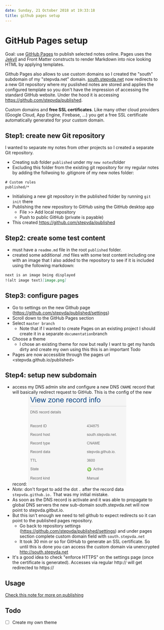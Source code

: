 ```yaml
---
date: Sunday, 21 October 2018 at 19:33:18
title: github pages setup
---
```

# GitHub Pages setup #

Goal: use [GitHub Pages](https://pages.github.com/) to publish selected notes online. Pages uses the [Jekyll](https://jekyllrb.com/) and Front Matter constructs to render Markdown into nice looking HTML by applying templates. 

Github Pages also allows to use custom domains so I created the "south" subdomain of my "stepvda.net" domain. [south.stepvda.net](https://south.stepvda.net) now redirects to a new Git repository where my puslished notes are stored and applies the configured template so you don't have the impression of accessing the standard GitHub website. Under the hood it is accessing <https://github.com/stepvda/published>.

Custom domains and **free SSL certificates**. Like many other cloud providers (Google Cloud, App Engine, Firebase, ...) you get a free SSL certificate automatically generated for your custom domain.

## Step1: create new Git repository ##

I wanted to separate my notes from other projects so I created a separate Git repository. 

* Creating sub folder `published` under my `new notes`folder
* Excluding this folder from the existing git repository for my regular notes by adding the follwoing to .gitignore of my new notes folder:

````git
# Custom rules 
published/*
````
* Initialising a new git repository in the published folder by running `git init` there
* Publishing the new repository to GitHub using  the GitHub desktop  app
	* File >> Add local repository
	* Push to public GitHub (private is payable)
* This created <https://github.com/stepvda/published> 

## Step2: create some test content ##

* must have a `readme.md` file in the root `published` folder. 
* created some additional .md files with some test content including one with an image that I also added to the repository to see if it is included using the following markdown:

````markdown
next is an image being displayed
!(alt image text)[image.png]
````


## Step3: configure pages

* Go to settings on the new Github page (<https://github.com/stepvda/published/settings>)
* Scroll down to the GitHub Pages section
* Select `master branch` 
	* Note that if I wanted to create Pages on an existing project I should create it in a separate `documentation`branch
* Choose a theme
	* I chose an existing theme for now but really I want to get my hands dirty and create my own using this this is an important Todo
* Pages are now accessible through the pages url <stepvda.github.io/published>

## Step4: setup new subdomain ##

* access my DNS admin site and configure a new DNS `CNAME` record that will basically redirect request to GitHub. This is the config of the new record: ![dns record](github_pages_dns_record.png)
* *Note:* don't forget to add the dot `.` after the record data `stepvda.github.io.` That was my initial mistake.
* As soon as the DNS record is activate and it was able to propagate to global DNS servers the new sub-domain south.stepvda.net will now point to stepvda.gitbut.io. 
* But this isn't enough we need to tell github to expect redirects so it can point to the published pages repository.
	* Go back to repository settings (<https://github.com/stepvda/published/settings>) and under pages section complete custom domain field with `south.stepvda.net`
	* It took 30 min or so for GitHub to generate an SSL certificate. So until this is done you can access the custom domain via unencrypted http://south.stepvda.net
* It's a good idea to check "enforce HTTPS" on the settings page (once the certificate is generated). Accesses via regular http:// will get redirected to https://

## Usage ##

[Check this note for more on publishing](adding_newnote_from_vscode.md)


## Todo ##

- [ ] Create my own theme  
